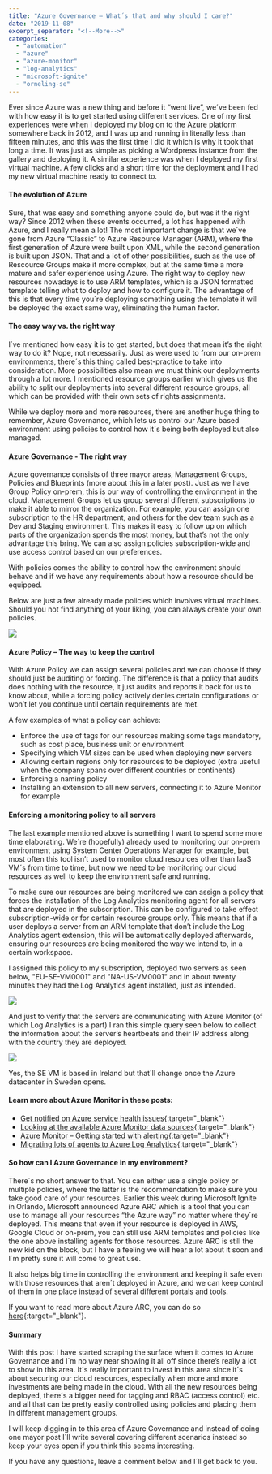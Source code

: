 ```yaml
---
title: "Azure Governance – What´s that and why should I care?"
date: "2019-11-08"
excerpt_separator: "<!--More-->"
categories: 
  - "automation"
  - "azure"
  - "azure-monitor"
  - "log-analytics"
  - "microsoft-ignite"
  - "orneling-se"
---
```


Ever since Azure was a new thing and before it “went live”, we´ve been fed with how easy it is to get started using different services. One of my first experiences were when I deployed my blog on to the Azure platform somewhere back in 2012, and I was up and running in literally less than fifteen minutes, and this was the first time I did it which is why it took that long a time. It was just as simple as picking a Wordpress instance from the gallery and deploying it. A similar experience was when I deployed my first virtual machine. A few clicks and a short time for the deployment and I had my new virtual machine ready to connect to.
<!--More-->
#### The evolution of Azure

Sure, that was easy and something anyone could do, but was it the right way? Since 2012 when these events occurred, a lot has happened with Azure, and I really mean a lot! The most important change is that we´ve gone from Azure “Classic” to Azure Resource Manager (ARM), where the first generation of Azure were built upon XML, while the second generation is built upon JSON. That and a lot of other possibilities, such as the use of Rescource Groups make it more complex, but at the same time a more mature and safer experience using Azure. The right way to deploy new resources nowadays is to use ARM templates, which is a JSON formatted template telling what to deploy and how to configure it. The advantage of this is that every time you´re deploying something using the template it will be deployed the exact same way, eliminating the human factor.

#### **The easy way vs. the right way**

I´ve mentioned how easy it is to get started, but does that mean it’s the right way to do it? Nope, not necessarily. Just as were used to from our on-prem environments, there´s this thing called best-practice to take into consideration. More possibilities also mean we must think our deployments through a lot more. I mentioned resource groups earlier which gives us the ability to split our deployments into several different resource groups, all which can be provided with their own sets of rights assignments.

While we deploy more and more resources, there are another huge thing to remember, Azure Governance, which lets us control our Azure based environment using policies to control how it´s being both deployed but also managed.

#### Azure Governance - The right way

Azure governance consists of three mayor areas, Management Groups, Policies and Blueprints (more about this in a later post). Just as we have Group Policy on-prem, this is our way of controlling the environment in the cloud. Management Groups let us group several different subscriptions to make it able to mirror the organization. For example, you can assign one subscription to the HR department, and others for the dev team such as a Dev and Staging environment. This makes it easy to follow up on which parts of the organization spends the most money, but that’s not the only advantage this bring. We can also assign policies subscription-wide and use access control based on our preferences.

With policies comes the ability to control how the environment should behave and if we have any requirements about how a resource should be equipped.

Below are just a few already made policies which involves virtual machines. Should you not find anything of your liking, you can always create your own policies.

![](https://blog.orneling.se/assets/images/2019/11/governance-1.jpg)

#### **Azure Policy – The way to keep the control**

With Azure Policy we can assign several policies and we can choose if they should just be auditing or forcing. The difference is that a policy that audits does nothing with the resource, it just audits and reports it back for us to know about, while a forcing policy actively denies certain configurations or won’t let you continue until certain requirements are met.

A few examples of what a policy can achieve:

- Enforce the use of tags for our resources making some tags mandatory, such as cost place, business unit or environment
- Specifying which VM sizes can be used when deploying new servers
- Allowing certain regions only for resources to be deployed (extra useful when the company spans over different countries or continents)
- Enforcing a naming policy
- Installing an extension to all new servers, connecting it to Azure Monitor for example

#### **Enforcing a monitoring policy to all servers**

The last example mentioned above is something I want to spend some more time elaborating. We´re (hopefully) already used to monitoring our on-prem environment using System Center Operations Manager for example, but most often this tool isn’t used to monitor cloud resources other than IaaS VM´s from time to time, but now we need to be monitoring our cloud resources as well to keep the environment safe and running.

To make sure our resources are being monitored we can assign a policy that forces the installation of the Log Analytics monitoring agent for all servers that are deployed in the subscription. This can be configured to take effect subscription-wide or for certain resource groups only. This means that if a user deploys a server from an ARM template that don’t include the Log Analytics agent extension, this will be automatically deployed afterwards, ensuring our resources are being monitored the way we intend to, in a certain workspace.

I assigned this policy to my subscription, deployed two servers as seen below, "EU-SE-VM0001" and "NA-US-VM0001" and in about twenty minutes they had the Log Analytics agent installed, just as intended.

![](https://blog.orneling.se/assets/images/2019/11/governance-2.jpg)

And just to verify that the servers are communicating with Azure Monitor (of which Log Analytics is a part) I ran this simple query seen below to collect the information about the server’s heartbeats and their IP address along with the country they are deployed.

![](https://blog.orneling.se/assets/images/2019/11/governance-3.jpg)

Yes, the SE VM is based in Ireland but that´ll change once the Azure datacenter in Sweden opens.

#### Learn more about Azure Monitor in these posts:

- [Get notified on Azure service health issues](https://blog.orneling.se/2019/06/get-notified-on-azure-service-health-issues/){:target="_blank"}
- [Looking at the available Azure Monitor data sources](https://blog.orneling.se/2019/06/looking-at-the-available-azure-monitor-data-sources/){:target="_blank"}
- [Azure Monitor – Getting started with alerting](https://blog.orneling.se/2019/05/azure-monitor-getting-started-with-alerting/){:target="_blank"}
- [Migrating lots of agents to Azure Log Analytics](https://blog.orneling.se/2019/05/migrating-lots-of-agents-to-azure-log-analytics/){:target="_blank"}

#### **So how can I Azure Governance in my environment?**

There´s no short answer to that. You can either use a single policy or multiple policies, where the latter is the recommendation to make sure you take good care of your resources. Earlier this week during Microsoft Ignite in Orlando, Microsoft announced Azure ARC which is a tool that you can use to manage all your resources “the Azure way” no matter where they´re deployed. This means that even if your resource is deployed in AWS, Google Cloud or on-prem, you can still use ARM templates and policies like the one above installing agents for those resources. Azure ARC is still the new kid on the block, but I have a feeling we will hear a lot about it soon and I´m pretty sure it will come to great use.

It also helps big time in controlling the environment and keeping it safe even with those resources that aren´t deployed in Azure, and we can keep control of them in one place instead of several different portals and tools.

If you want to read more about Azure ARC, you can do so [here](https://azure.microsoft.com/en-us/services/azure-arc/){:target="_blank"}.

#### **Summary**

With this post I have started scraping the surface when it comes to Azure Governance and I´m no way near showing it all off since there’s really a lot to show in this area. It´s really important to invest in this area since it´s about securing our cloud resources, especially when more and more investments are being made in the cloud. With all the new resources being deployed, there´s a bigger need for tagging and RBAC (access control) etc. and all that can be pretty easily controlled using policies and placing them in different management groups.

I will keep digging in to this area of Azure Governance and instead of doing one mayor post I´ll write several covering different scenarios instead so keep your eyes open if you think this seems interesting.

If you have any questions, leave a comment below and I´ll get back to you.
